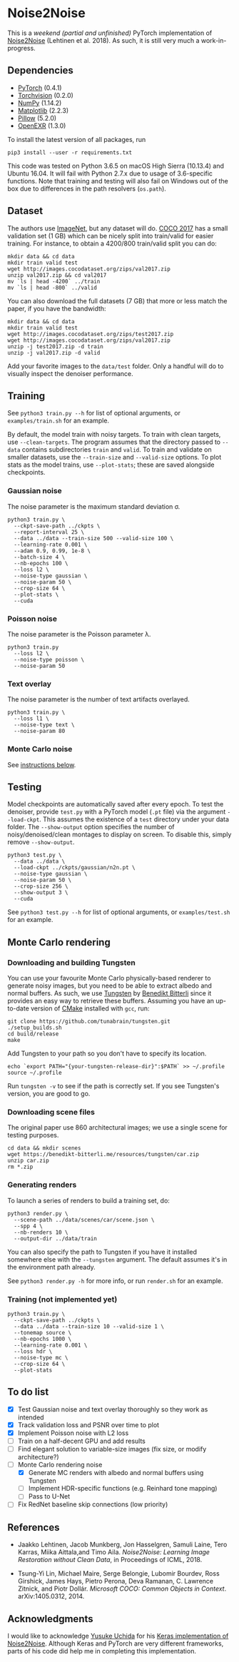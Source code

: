 # Noise2Noise

This is a *weekend (partial and unfinished)* PyTorch implementation of [Noise2Noise](https://arxiv.org/abs/1803.04189) (Lehtinen et al. 2018). As such, it is still very much a work-in-progress.

## Dependencies

* [PyTorch](https://pytorch.org/) (0.4.1)
* [Torchvision](https://pytorch.org/docs/stable/torchvision/index.html) (0.2.0)
* [NumPy](http://www.numpy.org/) (1.14.2)
* [Matplotlib](https://matplotlib.org/) (2.2.3)
* [Pillow](https://pillow.readthedocs.io/en/latest/index.html) (5.2.0)
* [OpenEXR](http://www.openexr.com/) (1.3.0)

To install the latest version of all packages, run
```
pip3 install --user -r requirements.txt
```

This code was tested on Python 3.6.5 on macOS High Sierra (10.13.4) and Ubuntu 16.04. It will fail with Python 2.7.x due to usage of 3.6-specific functions. Note that training and testing will also fail on Windows out of the box due to differences in the path resolvers (`os.path`).

## Dataset

The authors use [ImageNet](http://image-net.org/download), but any dataset will do. [COCO 2017](http://cocodataset.org/#download) has a small validation set (1 GB) which can be nicely split into train/valid for easier training. For instance, to obtain a 4200/800 train/valid split you can do:
```
mkdir data && cd data
mkdir train valid test
wget http://images.cocodataset.org/zips/val2017.zip
unzip val2017.zip && cd val2017
mv `ls | head -4200` ../train
mv `ls | head -800` ../valid
```

You can also download the full datasets (7 GB) that more or less match the paper, if you have the bandwidth:

```
mkdir data && cd data
mkdir train valid test
wget http://images.cocodataset.org/zips/test2017.zip
wget http://images.cocodataset.org/zips/val2017.zip
unzip -j test2017.zip -d train
unzip -j val2017.zip -d valid
```

Add your favorite images to the `data/test` folder. Only a handful will do to visually inspect the denoiser performance.

## Training

See `python3 train.py --h` for list of optional arguments, or `examples/train.sh` for an example.

By default, the model train with noisy targets. To train with clean targets, use `--clean-targets`. The program assumes that the directory passed to `--data` contains subdirectories `train` and `valid`. To train and validate on smaller datasets, use the `--train-size` and `--valid-size` options. To plot stats as the model trains, use `--plot-stats`; these are saved alongside checkpoints.

### Gaussian noise
The noise parameter is the maximum standard deviation σ.
```
python3 train.py \
  --ckpt-save-path ../ckpts \
  --report-interval 25 \
  --data ../data --train-size 500 --valid-size 100 \
  --learning-rate 0.001 \
  --adam 0.9, 0.99, 1e-8 \
  --batch-size 4 \
  --nb-epochs 100 \
  --loss l2 \
  --noise-type gaussian \
  --noise-param 50 \
  --crop-size 64 \
  --plot-stats \
  --cuda
```

### Poisson noise
The noise parameter is the Poisson parameter λ.
```
python3 train.py
  --loss l2 \
  --noise-type poisson \
  --noise-param 50
```

### Text overlay
The noise parameter is the number of text artifacts overlayed.
```
python3 train.py \
  --loss l1 \
  --noise-type text \
  --noise-param 80
```

### Monte Carlo noise

See [instructions below](#monte-carlo-rendering).

## Testing

Model checkpoints are automatically saved after every epoch. To test the denoiser, provide `test.py` with a PyTorch model (`.pt` file) via the argument `--load-ckpt`. This assumes the existence of a `test` directory under your data folder. The `--show-output` option specifies the number of noisy/denoised/clean montages to display on screen. To disable this, simply remove `--show-output`.

```
python3 test.py \
  --data ../data \
  --load-ckpt ../ckpts/gaussian/n2n.pt \
  --noise-type gaussian \
  --noise-param 50 \
  --crop-size 256 \
  --show-output 3 \
  --cuda
```

See `python3 test.py --h` for list of optional arguments, or `examples/test.sh` for an example.

## Monte Carlo rendering

### Downloading and building Tungsten

You can use your favourite Monte Carlo physically-based renderer to generate noisy images, but you need to be able to extract albedo and normal buffers. As such, we use [Tungsten](https://github.com/tunabrain/tungsten) by [Benedikt Bitterli](https://benedikt-bitterli.me) since it provides an easy way to retrieve these buffers. Assuming you have an up-to-date version of [CMake](https://cmake.org/download/) installed with `gcc`, run:

```
git clone https://github.com/tunabrain/tungsten.git
./setup_builds.sh
cd build/release
make
```

Add Tungsten to your path so you don't have to specify its location.
```
echo `export PATH="{your-tungsten-release-dir}":$PATH` >> ~/.profile
source ~/.profile
```

Run `tungsten -v` to see if the path is correctly set. If you see Tungsten's version, you are good to go.

### Downloading scene files

The original paper use 860 architectural images; we use a single scene for testing purposes.

```
cd data && mkdir scenes
wget https://benedikt-bitterli.me/resources/tungsten/car.zip
unzip car.zip
rm *.zip
```

### Generating renders
To launch a series of renders to build a training set, do:

```
python3 render.py \
  --scene-path ../data/scenes/car/scene.json \
  --spp 4 \
  --nb-renders 10 \
  --output-dir ../data/train
```

You can also specify the path to Tungsten if you have it installed somewhere else with the `--tungsten` argument. The default assumes it's in the environment path already.

See `python3 render.py -h` for more info, or run `render.sh` for an example.

### Training (not implemented yet)
```
python3 train.py \
  --ckpt-save-path ../ckpts \
  --data ../data --train-size 10 --valid-size 1 \
  --tonemap source \
  --nb-epochs 1000 \
  --learning-rate 0.001 \
  --loss hdr \
  --noise-type mc \
  --crop-size 64 \
  --plot-stats
```


## To do list
- [x] Test Gaussian noise and text overlay thoroughly so they work as intended
- [x] Track validation loss and PSNR over time to plot
- [x] Implement Poisson noise with L2 loss
- [ ] Train on a half-decent GPU and add results
- [ ] Find elegant solution to variable-size images (fix size, or modify architecture?)
- [ ] Monte Carlo rendering noise
  - [x] Generate MC renders with albedo and normal buffers using Tungsten
  - [ ] Implement HDR-specific functions (e.g. Reinhard tone mapping)
  - [ ] Pass to U-Net
- [ ] Fix RedNet baseline skip connections (low priority)

## References
* Jaakko Lehtinen, Jacob Munkberg, Jon Hasselgren, Samuli Laine, Tero Karras, Miika Aittala,and Timo Aila. *Noise2Noise: Learning Image Restoration without Clean Data*, in Proceedings of ICML, 2018.

* Tsung-Yi Lin, Michael Maire, Serge Belongie, Lubomir Bourdev, Ross Girshick, James Hays, Pietro Perona, Deva Ramanan, C. Lawrence Zitnick, and Piotr Dollár. *Microsoft COCO: Common Objects in Context*. 	arXiv:1405.0312, 2014.

## Acknowledgments

I would like to acknowledge [Yusuke Uchida](https://yu4u.github.io/) for his [Keras implementation of Noise2Noise](https://github.com/yu4u/noise2noise). Although Keras and PyTorch are very different frameworks, parts of his code did help me in completing this implementation.
